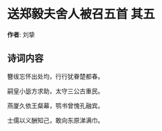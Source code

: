# 送郑毅夫舍人被召五首  其五

**作者**: 刘挚

## 诗词内容

簪绂忘怀出处均，行行犹眷楚都春。

嗣皇小毖方求助，太守三公古重民。

燕厦久依王粲幕，鹗书曾愧孔融宾。

士儒以义酬知己，敢向东原涕满巾。

